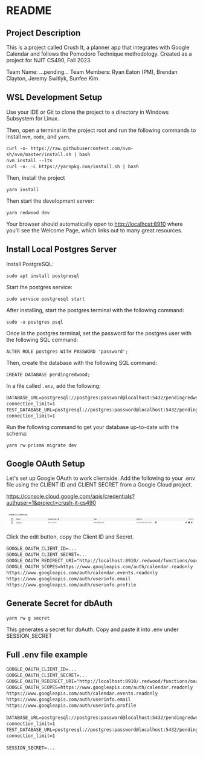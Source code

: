 # README

## Project Description

This is a project called Crush It, a planner app that integrates with Google Calendar and follows the Pomodoro Technique methodology. Created as a project for NJIT CS490, Fall 2023.

Team Name: ...pending...
Team Members: Ryan Eaton (PM), Brendan Clayton, Jeremy Switlyk, Sunfee Kim

## WSL Development Setup
Use your IDE or Git to clone the project to a directory in Windows Subsystem for Linux.

Then, open a terminal in the project root and run the following commands to install `nvm`, `node`, and `yarn`.

    curl -o- https://raw.githubusercontent.com/nvm-sh/nvm/master/install.sh | bash
    nvm install --lts
    curl -o- -L https://yarnpkg.com/install.sh | bash

Then, install the project

```
yarn install
```

Then start the development server:

```
yarn redwood dev
```

Your browser should automatically open to [http://localhost:8910](http://localhost:8910) where you'll see the Welcome Page, which links out to many great resources.

## Install Local Postgres Server

Install PostgreSQL:

```
sudo apt install postgresql
```

Start the postgres service:

```
sudo service postgresql start
```

After installing, start the postgres terminal with the following command:

```
sudo -u postgres psql
```

Once in the postgres terminal, set the password for the postgres user with the following SQL command:

```
ALTER ROLE postgres WITH PASSWORD 'password';
```

Then, create the database with the following SQL command:

```
CREATE DATABASE pendingredwood;
```

In a file called `.env`, add the following:

```
DATABASE_URL=postgresql://postgres:password@localhost:5432/pendingredwood?connection_limit=1
TEST_DATABASE_URL=postgresql://postgres:password@localhost:5432/pendingredwood?connection_limit=1
```

Run the following command to get your database up-to-date with the schema:

```
yarn rw prisma migrate dev
```

## Google OAuth Setup
Let's set up Google OAuth to work clientside. Add the following to your .env file using the CLIENT ID and CLIENT SECRET from a Google Cloud project.

https://console.cloud.google.com/apis/credentials?authuser=1&project=crush-it-cs490

![img.png](readme_assets/img.png)

Click the edit button, copy the Client ID and Secret.

```
GOOGLE_OAUTH_CLIENT_ID=...
GOOGLE_OAUTH_CLIENT_SECRET=...
GOOGLE_OAUTH_REDIRECT_URI="http://localhost:8910/.redwood/functions/oauth/callback"
GOOGLE_OAUTH_SCOPES=https://www.googleapis.com/auth/calendar.readonly https://www.googleapis.com/auth/calendar.events.readonly https://www.googleapis.com/auth/userinfo.email https://www.googleapis.com/auth/userinfo.profile
```

## Generate Secret for dbAuth
```
yarn rw g secret
```

This generates a secret for dbAuth. Copy and paste it into .env under SESSION_SECRET

## Full .env file example
```
GOOGLE_OAUTH_CLIENT_ID=...
GOOGLE_OAUTH_CLIENT_SECRET=...
GOOGLE_OAUTH_REDIRECT_URI="http://localhost:8910/.redwood/functions/oauth/callback"
GOOGLE_OAUTH_SCOPES=https://www.googleapis.com/auth/calendar.readonly https://www.googleapis.com/auth/calendar.events.readonly https://www.googleapis.com/auth/userinfo.email https://www.googleapis.com/auth/userinfo.profile

DATABASE_URL=postgresql://postgres:password@localhost:5432/pendingredwood?connection_limit=1
TEST_DATABASE_URL=postgresql://postgres:password@localhost:5432/pendingredwood?connection_limit=1

SESSION_SECRET=...
```
